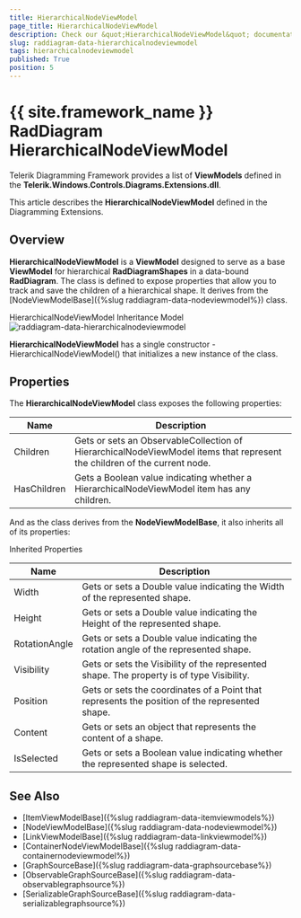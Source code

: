 ```yaml
---
title: HierarchicalNodeViewModel
page_title: HierarchicalNodeViewModel
description: Check our &quot;HierarchicalNodeViewModel&quot; documentation article for the RadDiagram {{ site.framework_name }} control.
slug: raddiagram-data-hierarchicalnodeviewmodel
tags: hierarchicalnodeviewmodel
published: True
position: 5
---
```


# {{ site.framework_name }} RadDiagram HierarchicalNodeViewModel

Telerik Diagramming Framework provides a list of __ViewModels__ defined in the __Telerik.Windows.Controls.Diagrams.Extensions.dll__.	  

This article describes the __HierarchicalNodeViewModel__ defined in the Diagramming Extensions.	  

## Overview

__HierarchicalNodeViewModel__ is a __ViewModel__ designed to serve as a base __ViewModel__ for hierarchical __RadDiagramShapes__ in a data-bound __RadDiagram__. The class is defined to expose properties that allow you to track and save the children of a hierarchical shape. It derives from the  [NodeViewModelBase]({%slug raddiagram-data-nodeviewmodel%}) class.		

HierarchicalNodeViewModel Inheritance Model
![raddiagram-data-hierarchicalnodeviewmodel](images/raddiagram-data-hierarchicalnodeviewmodel.png)

__HierarchicalNodeViewModel__ has a single constructor - HierarchicalNodeViewModel() that initializes a new instance of the class.		

## Properties

The __HierarchicalNodeViewModel__ class exposes the following properties:
		
|Name|Description|
|----|----|
|Children|Gets or sets an ObservableCollection of HierarchicalNodeViewModel items that represent the children of the current node.|
|HasChildren|Gets a Boolean value indicating whether a HierarchicalNodeViewModel item has any children.|

And as the class derives from the __NodeViewModelBase__, it also inherits all of its properties:
		
Inherited Properties

|Name|Description|
|----|-----------|
|Width|Gets or sets a Double value indicating the Width of the represented shape.|
|Height|Gets or sets a Double value indicating the Height of the represented shape.|
|RotationAngle|Gets or sets a Double value indicating the rotation angle of the represented shape.|
|Visibility|Gets or sets the Visibility of the represented shape. The property is of type Visibility.|
|Position|Gets or sets the coordinates of a Point that represents the position of the represented shape.|
|Content|Gets or sets an object that represents the content of a shape.|
|IsSelected|Gets or sets a Boolean value indicating whether the represented shape is selected.|

## See Also
 * [ItemViewModelBase]({%slug raddiagram-data-itemviewmodels%})
 * [NodeViewModelBase]({%slug raddiagram-data-nodeviewmodel%})
 * [LinkViewModelBase]({%slug raddiagram-data-linkviewmodel%})
 * [ContainerNodeViewModelBase]({%slug raddiagram-data-containernodeviewmodel%})
 * [GraphSourceBase]({%slug raddiagram-data-graphsourcebase%})
 * [ObservableGraphSourceBase]({%slug raddiagram-data-observablegraphsource%})
 * [SerializableGraphSourceBase]({%slug raddiagram-data-serializablegraphsource%})
